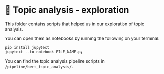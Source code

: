 # 🛝 Topic analysis - exploration

This folder contains scripts that helped us in our exploration of topic analysis.

You can open them as notebooks by running the following on your terminal:

```
pip install jupytext
jupytext --to notebook FILE_NAME.py
```

You can find the topic analysis pipeline scripts in `/pipeline/bert_topic_analysis/`.

